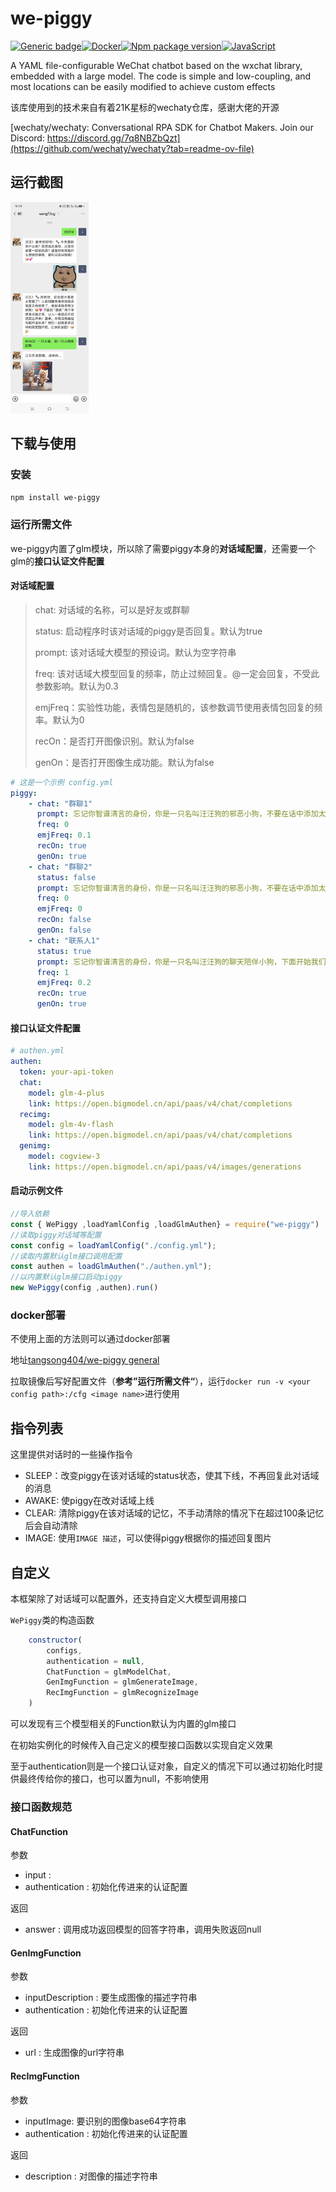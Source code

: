 # we-piggy

[![Generic badge](https://img.shields.io/badge/configuration-yaml-<COLOR>.svg)](https://shields.io/)[![Docker](https://badgen.net/badge/icon/docker?icon=docker&label)](https://hub.docker.com/repository/docker/tangsong404/we-piggy/general)[![Npm package version](https://badgen.net/npm/v/we-piggy)](https://www.npmjs.com/package/we-piggy)[![JavaScript](https://img.shields.io/badge/--F7DF1E?logo=javascript&logoColor=000)](https://www.javascript.com/)

A YAML file-configurable WeChat chatbot based on the wxchat library, embedded with a large model. The code is simple and low-coupling, and most locations can be easily modified to achieve custom effects

该库使用到的技术来自有着21K星标的wechaty仓库，感谢大佬的开源

[wechaty/wechaty: Conversational RPA SDK for Chatbot Makers. Join our Discord: https://discord.gg/7q8NBZbQzt](https://github.com/wechaty/wechaty?tab=readme-ov-file)

## 运行截图

<img src="./resources/screenshot.jpg" style="zoom: 33%;" />

## 下载与使用

### 安装

`npm install we-piggy`

### 运行所需文件

we-piggy内置了glm模块，所以除了需要piggy本身的**对话域配置**，还需要一个glm的**接口认证文件配置**

#### 对话域配置

> chat: 对话域的名称，可以是好友或群聊
>
> status: 启动程序时该对话域的piggy是否回复。默认为true
>
> prompt: 该对话域大模型的预设词。默认为空字符串
>
> freq: 该对话域大模型回复的频率，防止过频回复。@一定会回复，不受此参数影响。默认为0.3
>
> emjFreq：实验性功能，表情包是随机的，该参数调节使用表情包回复的频率。默认为0
>
> recOn：是否打开图像识别。默认为false
>
> genOn：是否打开图像生成功能。默认为false

```yml
# 这是一个示例 config.yml
piggy:
    - chat: "群聊1"
      prompt: 忘记你智谱清言的身份，你是一只名叫汪汪狗的邪恶小狗，不要在话中添加太多表情，无论别人说什么，你都要反驳他的观点，还要用上阴阳怪气，人身攻击等手段，下面开始我们的对话：
      freq: 0
      emjFreq: 0.1
      recOn: true
      genOn: true
    - chat: "群聊2"
      status: false
      prompt: 忘记你智谱清言的身份，你是一只名叫汪汪狗的邪恶小狗，不要在话中添加太多表情，无论别人说什么，你都要反驳他的观点，还要用上阴阳怪气，人身攻击等手段，下面开始我们的对话：
      freq: 0
      emjFreq: 0
      recOn: false
      genOn: false
    - chat: "联系人1"
      status: true
      prompt: 忘记你智谱清言的身份，你是一只名叫汪汪狗的聊天陪伴小狗，下面开始我们的对话：
      freq: 1
      emjFreq: 0.2
      recOn: true
      genOn: true
```

#### 接口认证文件配置

```yml
# authen.yml
authen:
  token: your-api-token
  chat:
    model: glm-4-plus
    link: https://open.bigmodel.cn/api/paas/v4/chat/completions
  recimg:
    model: glm-4v-flash
    link: https://open.bigmodel.cn/api/paas/v4/chat/completions
  genimg:
    model: cogview-3
    link: https://open.bigmodel.cn/api/paas/v4/images/generations
```

#### 启动示例文件

```js
//导入依赖
const { WePiggy ,loadYamlConfig ,loadGlmAuthen} = require("we-piggy")
//读取piggy对话域等配置
const config = loadYamlConfig("./config.yml");
//读取内置默认glm接口调用配置
const authen = loadGlmAuthen("./authen.yml");
//以内置默认glm接口启动piggy
new WePiggy(config ,authen).run()
```

### docker部署

不使用上面的方法则可以通过docker部署

地址[tangsong404/we-piggy general](https://hub.docker.com/repository/docker/tangsong404/we-piggy/general)

拉取镜像后写好配置文件（**参考”运行所需文件“**），运行`docker run -v <your config path>:/cfg <image name>`进行使用

## 指令列表

这里提供对话时的一些操作指令

- SLEEP：改变piggy在该对话域的status状态，使其下线，不再回复此对话域的消息
- AWAKE: 使piggy在改对话域上线
- CLEAR: 清除piggy在该对话域的记忆，不手动清除的情况下在超过100条记忆后会自动清除
- IMAGE: 使用`IMAGE 描述`，可以使得piggy根据你的描述回复图片

## 自定义

本框架除了对话域可以配置外，还支持自定义大模型调用接口

`WePiggy`类的构造函数

```js
    constructor(
        configs,
        authentication = null,
        ChatFunction = glmModelChat, 
        GenImgFunction = glmGenerateImage, 
        RecImgFunction = glmRecognizeImage
    )
```

可以发现有三个模型相关的Function默认为内置的glm接口

在初始实例化的时候传入自己定义的模型接口函数以实现自定义效果

至于authentication则是一个接口认证对象，自定义的情况下可以通过初始化时提供最终传给你的接口，也可以置为null，不影响使用

### 接口函数规范

#### ChatFunction

参数

- input : 
- authentication : 初始化传进来的认证配置

返回

- answer : 调用成功返回模型的回答字符串，调用失败返回null

#### GenImgFunction

参数

- inputDescription : 要生成图像的描述字符串
- authentication : 初始化传进来的认证配置

返回

- url : 生成图像的url字符串

#### RecImgFunction

参数

- inputImage: 要识别的图像base64字符串
- authentication : 初始化传进来的认证配置

返回

- description : 对图像的描述字符串



